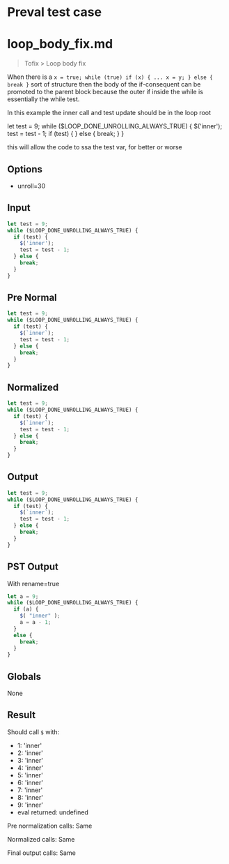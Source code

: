 # Preval test case

# loop_body_fix.md

> Tofix > Loop body fix

When there is a `x = true; while (true) if (x) { ... x = y; } else { break }` sort of structure then the body of the if-consequent
can be promoted to the parent block because the outer if inside the while is essentially the while test.

In this example the inner call and test update should be in the loop root

let test = 9;
while ($LOOP_DONE_UNROLLING_ALWAYS_TRUE) {
    $('inner');
    test = test - 1;
    if (test) {
    } else {
        break;
    }
}

this will allow the code to ssa the test var, for better or worse

## Options

- unroll=30

## Input

`````js filename=intro
let test = 9;
while ($LOOP_DONE_UNROLLING_ALWAYS_TRUE) {
  if (test) {
    $('inner');
    test = test - 1;
  } else {
    break;
  }
}
`````

## Pre Normal


`````js filename=intro
let test = 9;
while ($LOOP_DONE_UNROLLING_ALWAYS_TRUE) {
  if (test) {
    $(`inner`);
    test = test - 1;
  } else {
    break;
  }
}
`````

## Normalized


`````js filename=intro
let test = 9;
while ($LOOP_DONE_UNROLLING_ALWAYS_TRUE) {
  if (test) {
    $(`inner`);
    test = test - 1;
  } else {
    break;
  }
}
`````

## Output


`````js filename=intro
let test = 9;
while ($LOOP_DONE_UNROLLING_ALWAYS_TRUE) {
  if (test) {
    $(`inner`);
    test = test - 1;
  } else {
    break;
  }
}
`````

## PST Output

With rename=true

`````js filename=intro
let a = 9;
while ($LOOP_DONE_UNROLLING_ALWAYS_TRUE) {
  if (a) {
    $( "inner" );
    a = a - 1;
  }
  else {
    break;
  }
}
`````

## Globals

None

## Result

Should call `$` with:
 - 1: 'inner'
 - 2: 'inner'
 - 3: 'inner'
 - 4: 'inner'
 - 5: 'inner'
 - 6: 'inner'
 - 7: 'inner'
 - 8: 'inner'
 - 9: 'inner'
 - eval returned: undefined

Pre normalization calls: Same

Normalized calls: Same

Final output calls: Same
